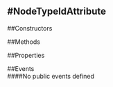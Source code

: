 #NodeTypeIdAttribute
---
##Constructors 


##Methods  







##Properties  



##Events  
####No public events defined

